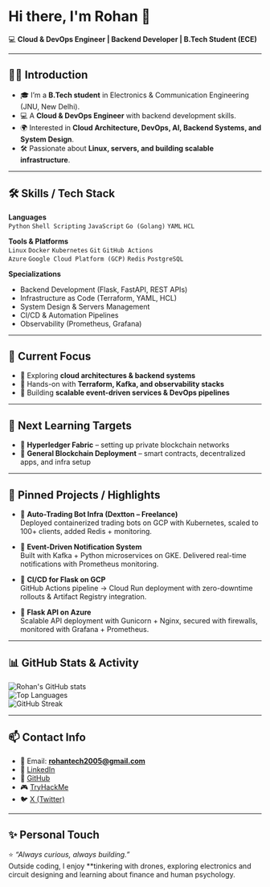 # Hi there, I'm Rohan  👋  

💻 **Cloud & DevOps Engineer | Backend Developer | B.Tech Student (ECE)**  

---

## 👨‍💻 Introduction
- 🎓 I’m a **B.Tech student** in Electronics & Communication Engineering (JNU, New Delhi).  
- 💻 A **Cloud & DevOps Engineer** with backend development skills.  
- 🌍 Interested in **Cloud Architecture, DevOps, AI, Backend Systems, and System Design**.  
- 🛠 Passionate about **Linux, servers, and building scalable infrastructure**.  

---

## 🛠 Skills / Tech Stack
**Languages**  
`Python` `Shell Scripting` `JavaScript` `Go (Golang)` `YAML` `HCL`  

**Tools & Platforms**  
`Linux` `Docker` `Kubernetes` `Git` `GitHub Actions`  
`Azure` `Google Cloud Platform (GCP)` `Redis` `PostgreSQL`  

**Specializations**  
- Backend Development (Flask, FastAPI, REST APIs)  
- Infrastructure as Code (Terraform, YAML, HCL)  
- System Design & Servers Management  
- CI/CD & Automation Pipelines  
- Observability (Prometheus, Grafana)  

---

## 🎯 Current Focus
- 🔹 Exploring **cloud architectures & backend systems**  
- 🔹 Hands-on with **Terraform, Kafka, and observability stacks**  
- 🔹 Building **scalable event-driven services & DevOps pipelines**  

---

## 🎯 Next Learning Targets
- 🔹 **Hyperledger Fabric** – setting up private blockchain networks  
- 🔹 **General Blockchain Deployment** – smart contracts, decentralized apps, and infra setup  

---

## 📌 Pinned Projects / Highlights
- 🔹 **Auto-Trading Bot Infra (Dextton – Freelance)**  
   Deployed containerized trading bots on GCP with Kubernetes, scaled to 100+ clients, added Redis + monitoring.  

- 🔹 **Event-Driven Notification System**  
   Built with Kafka + Python microservices on GKE. Delivered real-time notifications with Prometheus monitoring.  

- 🔹 **CI/CD for Flask on GCP**  
   GitHub Actions pipeline → Cloud Run deployment with zero-downtime rollouts & Artifact Registry integration.  

- 🔹 **Flask API on Azure**  
   Scalable API deployment with Gunicorn + Nginx, secured with firewalls, monitored with Grafana + Prometheus.  

---

## 📊 GitHub Stats & Activity
![Rohan's GitHub stats](https://github-readme-stats.vercel.app/api?username=nxtcybernet&show_icons=true&theme=tokyonight)  
![Top Languages](https://github-readme-stats.vercel.app/api/top-langs/?username=nxtcybernet&layout=compact&theme=tokyonight)  
![GitHub Streak](https://github-readme-streak-stats.herokuapp.com/?user=nxtcybernet&theme=tokyonight)  

---

## 📫 Contact Info
- 📧 Email: **rohantech2005@gmail.com**  
- 💼 [LinkedIn](https://www.linkedin.com/in/nxtcybernet)  
- 🐙 [GitHub](https://github.com/nxtcybernet)  
- 🎮 [TryHackMe](https://tryhackme.com/p/nXtCyberNet)  
- 🐦 [X (Twitter)](https://x.com/)  

---

## ✨ Personal Touch
⭐ *“Always curious, always building.”*  
Outside coding, I enjoy **tinkering with drones, exploring electronics and circuit designing and learning about finance and human psychology.
